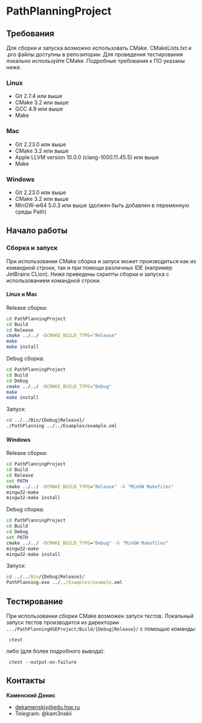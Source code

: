 # PathPlanningProject
## Требования
Для сборки и запуска возможно использовать CMake. 
CMakeLists.txt и .pro файлы доступны в репозитории. 
Для проведения тестирования локально используйте CMake. Подробные требования к ПО указаны ниже. 

### Linux
- Git 2.7.4 или выше
- CMake 3.2 или выше
- GCC 4.9 или выше
- Make

### Mac
- Git 2.23.0 или выше
- CMake 3.2 или выше
- Apple LLVM version 10.0.0 (clang-1000.11.45.5) или выше
- Make

### Windows
- Git 2.23.0 или выше
- CMake 3.2 или выше
- MinGW-w64 5.0.3 или выше (должен быть добавлен в переменную среды Path)

## Начало работы
### Сборка и запуск

При использовании CMake сборка и запуск может производиться как из командной строки, так и при помощи различных IDE (например JetBrains CLion). Ниже приведены скрипты сборки и запуска с использованием командной строки.

#### Linux и Mac
Release сборка:
```bash
cd PathPlanningProject
cd Build
cd Release
cmake ../../ -DCMAKE_BUILD_TYPE="Release"
make
make install
```

Debug сборка:
```bash
cd PathPlanningProject
cd Build
cd Debug
cmake ../../ -DCMAKE_BUILD_TYPE="Debug"
make
make install
```

Запуск:
```bash
cd ../../Bin/{Debug|Release}/
./PathPlanning ../../Examples/example.xml
```
#### Windows
Release сборка:
```cmd
cd PathPlanningProject
cd Build
cd Release
set PATH
cmake ../../ -DCMAKE_BUILD_TYPE="Release" -G "MinGW Makefiles"
mingw32-make
mingw32-make install
```

Debug сборка:
```cmd
cd PathPlanningProject
cd Build
cd Debug
set PATH
cmake ../../ -DCMAKE_BUILD_TYPE="Debug" -G "MinGW Makefiles"
mingw32-make
mingw32-make install
```

Запуск:
```cmd
cd ../../Bin/{Debug|Release}/
PathPlanning.exe ../../Examples/example.xml
```

## Тестирование 
При использовании сборки CMake возможен запуск тестов.
Локальный запуск тестов производится из директории `.../PathPlanningHSEProject/Build/{Debug|Release}/` с помощью команды:

```
 ctest
```

либо (для более подробного вывода):
```
 ctest --output-on-failure
```

## Контакты
**Каменский Денис**
- dekamenskiy@edu.hse.ru
- Telegram: @kam3nskii
